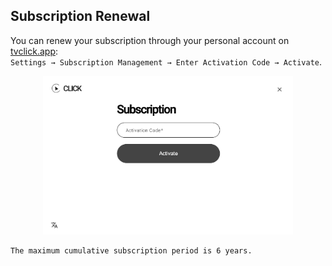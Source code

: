 ## Subscription Renewal

You can renew your subscription through your personal account on [tvclick.app](https://tvclick.app):  
`Settings → Subscription Management → Enter Activation Code → Activate`.

<p align="center"><img src="image-25.png" width="400"></p> 



```
The maximum cumulative subscription period is 6 years.
```